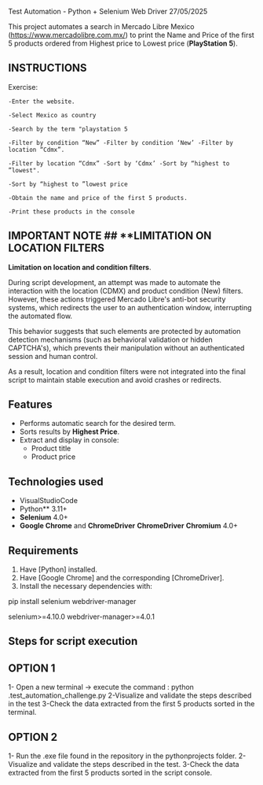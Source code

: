 Test Automation - Python + Selenium Web Driver 27/05/2025

This project automates a search in Mercado Libre Mexico (https://www.mercadolibre.com.mx/) to print the Name and Price of the first 5 products ordered from Highest price to Lowest price (**PlayStation 5**).

## INSTRUCTIONS

Exercise:

	-Enter the website.

	-Select Mexico as country

	-Search by the term "playstation 5

	-Filter by condition “New” -Filter by condition ‘New’ -Filter by location “Cdmx”.

	-Filter by location “Cdmx” -Sort by ‘Cdmx’ -Sort by “highest to ”lowest".

	-Sort by “highest to ”lowest price

	-Obtain the name and price of the first 5 products.

	-Print these products in the console

## IMPORTANT NOTE ## **LIMITATION ON LOCATION FILTERS

**Limitation on location and condition filters**.

During script development, an attempt was made to automate the interaction with the location (CDMX) and product condition (New) filters. However, these actions triggered Mercado Libre's anti-bot security systems, which redirects the user to an authentication window, interrupting the automated flow.

This behavior suggests that such elements are protected by automation detection mechanisms (such as behavioral validation or hidden CAPTCHA's), which prevents their manipulation without an authenticated session and human control.

As a result, location and condition filters were not integrated into the final script to maintain stable execution and avoid crashes or redirects.

## Features

- Performs automatic search for the desired term.
- Sorts results by **Highest Price**.
- Extract and display in console:
  - Product title
  - Product price

## Technologies used

- VisualStudioCode
- Python** 3.11+
- **Selenium** 4.0+
- **Google Chrome** and **ChromeDriver** **ChromeDriver** **Chromium** 4.0+

## Requirements

1. Have [Python] installed.
2. Have [Google Chrome] and the corresponding [ChromeDriver].
3. Install the necessary dependencies with:

pip install selenium webdriver-manager

selenium>=4.10.0
webdriver-manager>=4.0.1

## Steps for script execution

## OPTION 1

1- Open a new terminal -> execute the command : 
python .test_automation_challenge.py
2-Visualize and validate the steps described in the test
3-Check the data extracted from the first 5 products sorted in the terminal. 

## OPTION 2

1- Run the .exe file found in the repository in the pythonprojects folder.
2-Visualize and validate the steps described in the test.
3-Check the data extracted from the first 5 products sorted in the script console.
